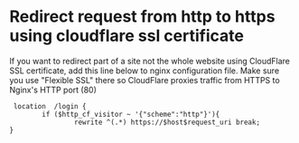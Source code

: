 # Redirect request from http to https using cloudflare ssl certificate

If you want to redirect part of a site not the whole website using CloudFlare SSL certificate, add this line below to nginx configuration file.
 Make sure you use "Flexible SSL" there so CloudFlare proxies traffic from HTTPS to Nginx's HTTP port (80)

```
 location  /login {
        if ($http_cf_visitor ~ '{"scheme":"http"}'){
                rewrite ^(.*) https://$host$request_uri break;
}
```


